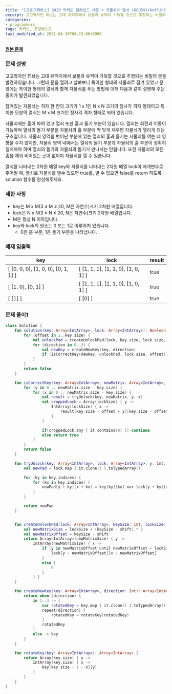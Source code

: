 ```yaml
---
title: "[프로그래머스] 2020 카카오 블라인드 채용 > 좌물쇠와 열쇠 (60059)(Kotlin)"
excerpt: 고고학자인 튜브는 고대 유적지에서 보물과 유적이 가득할 것으로 추정되는 비밀의 문을 발견하였습니다. 그런데 문을 열려고 살펴보니 특이한 형태의 자물쇠로 잠겨 있었고 문 앞에는 특이한 형태의 열쇠와 함께 자물쇠를 푸는 방법에 대해 다음과 같이 설명해 주는 종이가 발견되었습니다.
categories:
- programmers
tags: 카카오, 코딩테스트
last_modified_at: 2021-04-30T08:15:00+0900
---
```


**[원본 문제](https://programmers.co.kr/learn/courses/30/lessons/60059)**

### 문제 설명

고고학자인 튜브는 고대 유적지에서 보물과 유적이 가득할 것으로 추정되는 비밀의 문을 발견하였습니다. 그런데 문을 열려고 살펴보니 특이한 형태의 자물쇠로 잠겨 있었고 문 앞에는 특이한 형태의 열쇠와 함께 자물쇠를 푸는 방법에 대해 다음과 같이 설명해 주는 종이가 발견되었습니다.

잠겨있는 자물쇠는 격자 한 칸의 크기가 1 x 1인 N x N 크기의 정사각 격자 형태이고 특이한 모양의 열쇠는 M x M 크기인 정사각 격자 형태로 되어 있습니다.

자물쇠에는 홈이 파여 있고 열쇠 또한 홈과 돌기 부분이 있습니다. 열쇠는 회전과 이동이 가능하며 열쇠의 돌기 부분을 자물쇠의 홈 부분에 딱 맞게 채우면 자물쇠가 열리게 되는 구조입니다. 자물쇠 영역을 벗어난 부분에 있는 열쇠의 홈과 돌기는 자물쇠를 여는 데 영향을 주지 않지만, 자물쇠 영역 내에서는 열쇠의 돌기 부분과 자물쇠의 홈 부분이 정확히 일치해야 하며 열쇠의 돌기와 자물쇠의 돌기가 만나서는 안됩니다. 또한 자물쇠의 모든 홈을 채워 비어있는 곳이 없어야 자물쇠를 열 수 있습니다.

열쇠를 나타내는 2차원 배열 key와 자물쇠를 나타내는 2차원 배열 lock이 매개변수로 주어질 때, 열쇠로 자물쇠를 열수 있으면 true를, 열 수 없으면 false를 return 하도록 solution 함수를 완성해주세요.





### 제한 사항

  * key는 M x M(3 ≤ M ≤ 20, M은 자연수)크기 2차원 배열입니다.
  * lock은 N x N(3 ≤ N ≤ 20, N은 자연수)크기 2차원 배열입니다.
  * M은 항상 N 이하입니다.
  * key와 lock의 원소는 0 또는 1로 이루어져 있습니다.
    + 0은 홈 부분, 1은 돌기 부분을 나타냅니다.





### 예제 입출력

|key|lock|result|
|-|-|-|
|[ [0, 0, 0], [1, 0, 0], [0, 1, 1] ]|[ [1, 1, 1], [1, 1, 0], [1, 0, 1] ]|true|
|[ [1, 0], [0, 1] ]|[ [1, 1, 1], [1, 1, 0], [1, 0, 1] ]|true|
|[ [1] ]|[ [0] ]|true|





### 문제 풀이1

```kotlin
class Solution {
    fun solution(key: Array<IntArray>, lock: Array<IntArray>): Boolean {
        for (offset in 1..key.size) {
            val unlockPad = createUnlockPad(lock, key.size, lock.size, offset)
            for (direction in 0..3) {
                val newKey = createNewKey(key, direction)
                if (isCorrectKey(newKey, unlockPad, lock.size, offset)) return true
            }
        }
        return false
    }

    fun isCorrectKey(key: Array<IntArray>, newMatrix: Array<IntArray>, lockSize: Int, offset: Int): Boolean {
        for (y in 0 .. newMatrix.size - key.size) {
            for (x in 0 .. newMatrix.size - key.size) {
                val result = tryUnlock(key, newMatrix, y, x)
                val croppedLock = Array(lockSize) { y ->
                    IntArray(lockSize) { x ->
                        result[key.size - offset + y][key.size - offset + x]
                    }
                }

                if(croppedLock.any { it.contains(0) }) continue
                else return true
            }
        }
        return false
    }

    fun tryUnlock(key: Array<IntArray>, lock: Array<IntArray>, y: Int, x: Int): Array<IntArray> {
        val newPad = lock.map { it.clone() }.toTypedArray()

        for (ky in key.indices) {
            for (kx in key.indices) {
                newPad[y + ky][x + kx] = key[ky][kx] xor lock[y + ky][x + kx]
            }
        }

        return newPad
    }


    fun createUnlockPad(lock: Array<IntArray>, keySize: Int, lockSize: Int, shift: Int): Array<IntArray> {
        val newMatrixSize = lockSize + (keySize - shift) * 2
        val newMatrixOffset = keySize - shift
        return Array<IntArray>(newMatrixSize) { y ->
            IntArray(newMatrixSize) { x ->
                if (y in newMatrixOffset until newMatrixOffset + lockSize && x in newMatrixOffset until newMatrixOffset + lockSize) {
                    lock[y - newMatrixOffset][x - newMatrixOffset]
                }
                else {
                    0
                }
            } }
    }

    fun createNewKey(key: Array<IntArray>, direction: Int): Array<IntArray> {
        return when (direction) {
            in 1..3 -> {
                var rotatedKey = key.map { it.clone() }.toTypedArray()
                repeat(direction) {
                    rotatedKey = rotateKey(rotatedKey)
                }
                rotatedKey
            }
            else -> key
        }
    }

    fun rotateKey(key: Array<IntArray>): Array<IntArray> {
        return Array(key.size) { y ->
            IntArray(key.size) { x ->
                key[key.size - 1 - x][y]
            }
        }
    }
}
```
